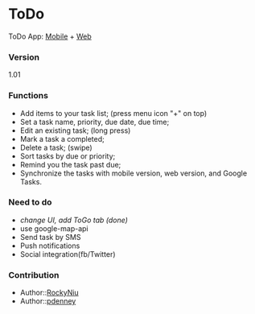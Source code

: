 ToDo
========

ToDo App: [Mobile](/MTM/README.md) + [Web](/WTM/README.md)

### Version
1.01

### Functions
- Add items to your task list; (press menu icon "+" on top)
- Set a task name, priority, due date, due time;
- Edit an existing task; (long press)
- Mark a task a completed;
- Delete a task; (swipe)
- Sort tasks by due or priority;
- Remind you the task past due;
- Synchronize the tasks with mobile version, web version, and Google Tasks.

### Need to do
* *change UI, add ToGo tab (done)*
* use google-map-api
* Send task by SMS
* Push notifications
* Social integration(fb/Twitter)

### Contribution
* Author::[RockyNiu](https://github.com/RockyNiu)
* Author::[pdenney](https://github.com/pdenney)
